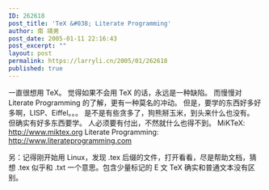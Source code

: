 ```yaml
---
ID: 262618
post_title: 'TeX &#038; Literate Programming'
author: 南 靖男
post_date: 2005-01-11 22:16:43
post_excerpt: ""
layout: post
permalink: https://larryli.cn/2005/01/262618
published: true
---
```

一直很想用 TeX。
觉得如果不会用 TeX 的话，永远是一种缺陷。
而慢慢对 Literate Programming 的了解，更有一种莫名的冲动。
但是，要学的东西好多好多啊，LISP、Eiffel。。。
是不是有些贪多了，狗熊掰玉米，到头来什么也没有。
但确实有好多东西要学。
人必须要有付出，不然就什么也得不到。
MiKTeX: <a href="http://www.miktex.org">http://www.miktex.org</a>
Literate Programming: <a href="http://www.literateprogramming.com">http://www.literateprogramming.com</a>

另：记得刚开始用 Linux，发现 .tex 后缀的文件，打开看看，尽是帮助文档，猜想 .tex 似乎和 .txt 一个意思。包含少量标记的 E 文 TeX 确实和普通文本没有区别。